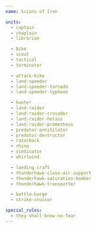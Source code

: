 ```yaml
---
name: Scions of Iron

units:
  - captain
  - chaplain
  - librarian

  - bike
  - scout
  - tactical
  - terminator

  - attack-bike
  - land-speeder
  - land-speeder-tornado
  - land-speeder-typhoon

  - hunter
  - land-raider
  - land-raider-crusader
  - land-raider-helios
  - land-raider-prometheus
  - predator-annihilator
  - predator-destructor
  - razorback
  - rhino
  - vindicator
  - whirlwind

  - landing-craft
  - thunderhawk-close-air-support
  - thunderhawk-saturation-bomber
  - thunderhawk-transporter

  - battle-barge
  - strike-cruiser

special_rules:
  - they-shall-know-no-fear
---
```

